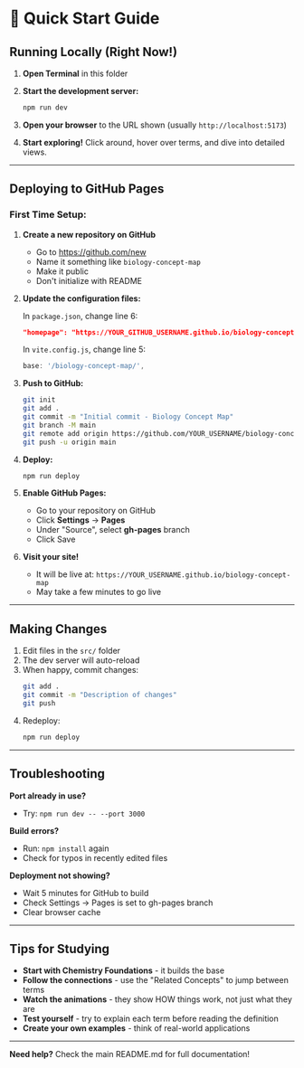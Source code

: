 # 🚀 Quick Start Guide

## Running Locally (Right Now!)

1. **Open Terminal** in this folder

2. **Start the development server:**
   ```bash
   npm run dev
   ```

3. **Open your browser** to the URL shown (usually `http://localhost:5173`)

4. **Start exploring!** Click around, hover over terms, and dive into detailed views.

---

## Deploying to GitHub Pages

### First Time Setup:

1. **Create a new repository on GitHub**
   - Go to https://github.com/new
   - Name it something like `biology-concept-map`
   - Make it public
   - Don't initialize with README

2. **Update the configuration files:**
   
   In `package.json`, change line 6:
   ```json
   "homepage": "https://YOUR_GITHUB_USERNAME.github.io/biology-concept-map",
   ```
   
   In `vite.config.js`, change line 5:
   ```javascript
   base: '/biology-concept-map/',
   ```

3. **Push to GitHub:**
   ```bash
   git init
   git add .
   git commit -m "Initial commit - Biology Concept Map"
   git branch -M main
   git remote add origin https://github.com/YOUR_USERNAME/biology-concept-map.git
   git push -u origin main
   ```

4. **Deploy:**
   ```bash
   npm run deploy
   ```

5. **Enable GitHub Pages:**
   - Go to your repository on GitHub
   - Click **Settings** → **Pages**
   - Under "Source", select **gh-pages** branch
   - Click Save

6. **Visit your site!**
   - It will be live at: `https://YOUR_USERNAME.github.io/biology-concept-map`
   - May take a few minutes to go live

---

## Making Changes

1. Edit files in the `src/` folder
2. The dev server will auto-reload
3. When happy, commit changes:
   ```bash
   git add .
   git commit -m "Description of changes"
   git push
   ```
4. Redeploy:
   ```bash
   npm run deploy
   ```

---

## Troubleshooting

**Port already in use?**
- Try: `npm run dev -- --port 3000`

**Build errors?**
- Run: `npm install` again
- Check for typos in recently edited files

**Deployment not showing?**
- Wait 5 minutes for GitHub to build
- Check Settings → Pages is set to gh-pages branch
- Clear browser cache

---

## Tips for Studying

- **Start with Chemistry Foundations** - it builds the base
- **Follow the connections** - use the "Related Concepts" to jump between terms
- **Watch the animations** - they show HOW things work, not just what they are
- **Test yourself** - try to explain each term before reading the definition
- **Create your own examples** - think of real-world applications

---

**Need help?** Check the main README.md for full documentation!
